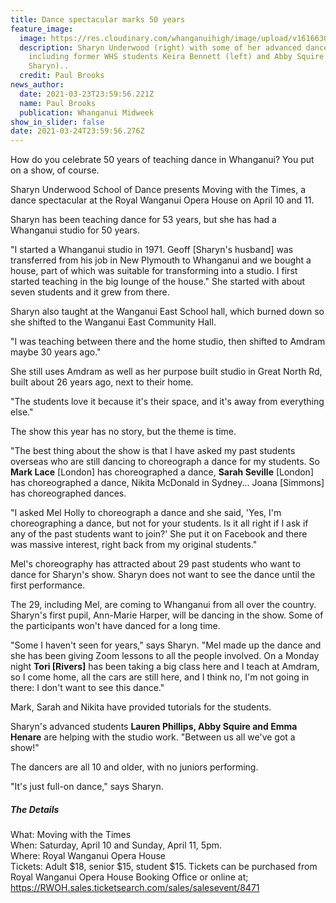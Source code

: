 ```yaml
---
title: Dance spectacular marks 50 years
feature_image:
  image: https://res.cloudinary.com/whanganuihigh/image/upload/v1616630536/News/Sharyn_Underwood_50_yrs._Midweek_24.3.21._Phto_Paul_Brooks.jpg
  description: Sharyn Underwood (right) with some of her advanced dancers,
    including former WHS students Keira Bennett (left) and Abby Squire (next to
    Sharyn)..
  credit: Paul Brooks
news_author:
  date: 2021-03-23T23:59:56.221Z
  name: Paul Brooks
  publication: Whanganui Midweek
show_in_slider: false
date: 2021-03-24T23:59:56.276Z
---
```

How do you celebrate 50 years of teaching dance in Whanganui? You put on a show, of course.

Sharyn Underwood School of Dance presents Moving with the Times, a dance spectacular at the Royal Wanganui Opera House on April 10 and 11.

Sharyn has been teaching dance for 53 years, but she has had a Whanganui studio for 50 years.

"I started a Whanganui studio in 1971. Geoff [Sharyn's husband] was transferred from his job in New Plymouth to Whanganui and we bought a house, part of which was suitable for transforming into a studio. I first started teaching in the big lounge of the house."
She started with about seven students and it grew from there.

Sharyn also taught at the Wanganui East School hall, which burned down so she shifted to the Wanganui East Community Hall.

"I was teaching between there and the home studio, then shifted to Amdram maybe 30 years ago."

She still uses Amdram as well as her purpose built studio in Great North Rd, built about 26 years ago, next to their home.

"The students love it because it's their space, and it's away from everything else."

The show this year has no story, but the theme is time.

"The best thing about the show is that I have asked my past students overseas who are still dancing to choreograph a dance for my students. So **Mark Lace** [London] has choreographed a dance, **Sarah Seville** [London] has choreographed a dance, Nikita McDonald in Sydney... Joana [Simmons] has choreographed dances.

"I asked Mel Holly to choreograph a dance and she said, 'Yes, I'm choreographing a dance, but not for your students. Is it all right if I ask if any of the past students want to join?' She put it on Facebook and there was massive interest, right back from my original students."

Mel's choreography has attracted about 29 past students who want to dance for Sharyn's show. Sharyn does not want to see the dance until the first performance.

The 29, including Mel, are coming to Whanganui from all over the country. Sharyn's first pupil, Ann-Marie Harper, will be dancing in the show. Some of the participants won't have danced for a long time.

"Some I haven't seen for years," says Sharyn. "Mel made up the dance and she has been giving Zoom lessons to all the people involved. On a Monday night **Tori [Rivers]** has been taking a big class here and I teach at Amdram, so I come home, all the cars are still here, and I think no, I'm not going in there: I don't want to see this dance."

Mark, Sarah and Nikita have provided tutorials for the students.

Sharyn's advanced students **Lauren Phillips, Abby Squire and Emma Henare** are helping with the studio work. "Between us all we've got a show!"

The dancers are all 10 and older, with no juniors performing.

"It's just full-on dance," says Sharyn.

##### The Details  
What: Moving with the Times  
When: Saturday, April 10 and Sunday, April 11, 5pm.  
Where: Royal Wanganui Opera House  
Tickets: Adult $18, senior $15, student $15. Tickets can be purchased from Royal Wanganui Opera House Booking Office or online at;  
https://RWOH.sales.ticketsearch.com/sales/salesevent/8471